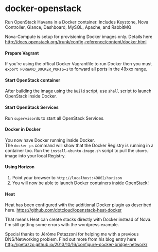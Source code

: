 docker-openstack
================

Run OpenStack Havana in a Docker container.
Includes Keystone, Nova Controller, Glance, Dashboard, MySQL, Apache, and RabbitMQ 

Nova-Compute is setup for provisioning Docker images only. 
Details here http://docs.openstack.org/trunk/config-reference/content/docker.html

#### Prepare Vagrant
If you're using the offical Docker Vagrantfile to run Docker then you must `export FORWARD_DOCKER_PORTS=1` to forward all ports in the 49xxx range.

#### Start OpenStack container
After building the image using the `build` script, use `shell` script to launch OpenStack inside Docker.

#### Start OpenStack Services
Run ```supervisord&``` to start all OpenStack Services.

#### Docker in Docker
You now have Docker running inside Docker.  
The `docker ps` command will show that the Docker Registry is running in a container too.
Run the `install-ubuntu-image.sh` script to pull the `ubuntu` image into your local Registry.

#### Using Horizon
1. Point your browser to `http://localhost:49802/horizon`
2. You will now be able to launch Docker containers inside OpenStack!

#### Heat
Heat has been configured with the additional Docker plugin as described here. https://github.com/dotcloud/openstack-heat-docker

That means Heat can create stacks directly with Docker instead of Nova.  I'm still getting some errors with the wordpress example.


Special thanks to Jérôme Petazzoni for helping me with a previous DNS/Networking problem.
Find out more from his blog entry here http://jpetazzo.github.io/2013/10/16/configure-docker-bridge-network/
